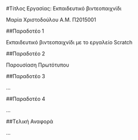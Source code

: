 #Τίτλος Εργασίας: Εκπαιδευτικό βιντεοπαιχνίδι


Μαρία Χριστοδούλου Α.Μ. Π2015001

##Παραδοτέο 1

Εκπαιδευτικό βιντεοπαιχνίδι με το εργαλείο Scratch

##Παραδοτέο 2

Παρουσίαση Πρωτότυπου

##Παραδοτέο 3

...

##Παραδοτέο 4

...

##Tελική Αναφορά

...
